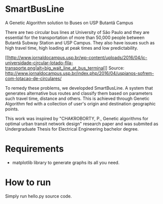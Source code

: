 # SmartBusLine
A Genetic Algorithm solution to Buses on USP Butantã Campus

There are two circular bus lines at University of São Paulo and they are essential for the transportation of more than 50,000 people between Butantã Subway Station and USP Campus. They also have issues such as high travel time, high loading at peak times and low predictability.

[[http://www.jornaldocampus.usp.br/wp-content/uploads/2016/04/jc-universidade-circular-lotado-fila-transporte.png|alt=big_wait_line_at_bus_terminal]]
Source: http://www.jornaldocampus.usp.br/index.php/2016/04/uspianos-sofrem-com-lotacao-de-circulares/

To remedy these problems, we developded SmartBusLine. A system that generates alternative bus routes and classify them based on parameters such travel time, distance and others. This is achieved through Genetic Algorithm fed with a collection of user's origin and destination geographic points.

This work was inspired by "CHAKROBORTY, P., Genetic algorithms for optimal urban transit network design" research paper and was submited as Undergraduate Thesis for Electrical Engineering bachelor degree.

# Requirements
- matplotlib library to generate graphs its all you need.

# How to run
Simply run hello.py source code.
